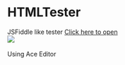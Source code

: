 # HTMLTester
JSFiddle like tester <a href="http://itsnot0ver.github.io/HTMLTester/" target="_blank">Click here to open</a>
<br/><a href="http://itsnot0ver.github.io/HTMLTester/" target="_blank"><img src="http://s32.postimg.org/h1d12g5k5/Cattura.png" /></a>
<br/><br/>Using Ace Editor
